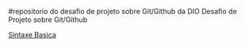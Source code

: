 #repositorio do desafio de projeto sobre Git/Github da DIO
Desafio de Projeto sobre Git/Github

[Sintaxe Basica](www.google.com)
